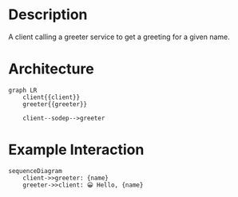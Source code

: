 # Description

A client calling a greeter service to get a greeting for a given name.

# Architecture

```mermaid
graph LR
	client{{client}}
	greeter{{greeter}}

	client--sodep-->greeter
```

# Example Interaction

```mermaid
sequenceDiagram
    client->>greeter: {name}
    greeter->>client: 😀 Hello, {name}
```